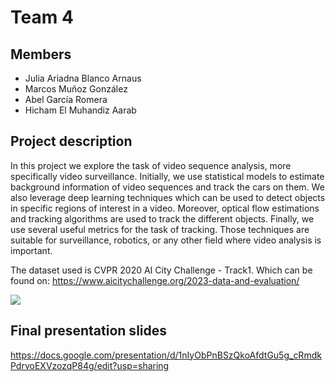 # Team 4

## Members
* Julia Ariadna Blanco Arnaus
* Marcos Muñoz González
* Abel García Romera
* Hicham El Muhandiz Aarab

## Project description

In this project we explore the task of video sequence analysis, more specifically video surveillance. Initially, we use statistical models to estimate background information of video sequences and track the cars on them. We also leverage deep learning techniques which can be used to detect objects in specific regions of interest in a video.  Moreover, optical flow estimations and tracking algorithms are used to track the different objects. Finally, we use several useful metrics for the task of tracking. Those techniques are suitable for surveillance, robotics, or any other field where video analysis is important.

The dataset used is CVPR 2020 AI City Challenge - Track1. Which can be found on: https://www.aicitychallenge.org/2023-data-and-evaluation/

![](https://github.com/mcv-m6-video/mcv-m6-2023-team4/blob/main/Week%205/data/cars.gif?raw=true)
## Final presentation slides
https://docs.google.com/presentation/d/1nIyObPnBSzQkoAfdtGu5g_cRmdkPdrvoEXVzozqP84g/edit?usp=sharing
